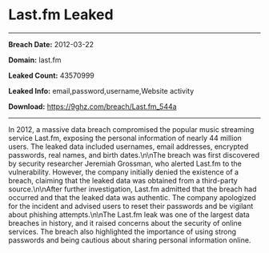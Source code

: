 # Last.fm Leaked

------------
**Breach Date:** 2012-03-22

**Domain:** last.fm

**Leaked Count:** 43570999

**Leaked Info:** email,password,username,Website activity

**Download:** https://9ghz.com/breach/Last.fm_544a

------------
In 2012, a massive data breach compromised the popular music streaming service Last.fm, exposing the personal information of nearly 44 million users. The leaked data included usernames, email addresses, encrypted passwords, real names, and birth dates.\n\nThe breach was first discovered by security researcher Jeremiah Grossman, who alerted Last.fm to the vulnerability. However, the company initially denied the existence of a breach, claiming that the leaked data was obtained from a third-party source.\n\nAfter further investigation, Last.fm admitted that the breach had occurred and that the leaked data was authentic. The company apologized for the incident and advised users to reset their passwords and be vigilant about phishing attempts.\n\nThe Last.fm leak was one of the largest data breaches in history, and it raised concerns about the security of online services. The breach also highlighted the importance of using strong passwords and being cautious about sharing personal information online.
